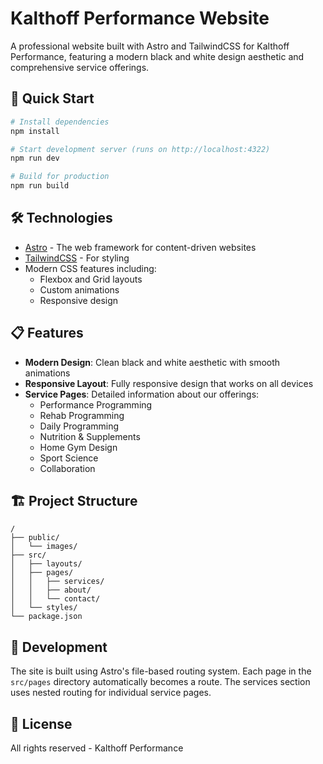# Kalthoff Performance Website

A professional website built with Astro and TailwindCSS for Kalthoff Performance, featuring a modern black and white design aesthetic and comprehensive service offerings.

## 🚀 Quick Start

```bash
# Install dependencies
npm install

# Start development server (runs on http://localhost:4322)
npm run dev

# Build for production
npm run build
```

## 🛠️ Technologies

- [Astro](https://astro.build) - The web framework for content-driven websites
- [TailwindCSS](https://tailwindcss.com) - For styling
- Modern CSS features including:
  - Flexbox and Grid layouts
  - Custom animations
  - Responsive design

## 📋 Features

- **Modern Design**: Clean black and white aesthetic with smooth animations
- **Responsive Layout**: Fully responsive design that works on all devices
- **Service Pages**: Detailed information about our offerings:
  - Performance Programming
  - Rehab Programming
  - Daily Programming
  - Nutrition & Supplements
  - Home Gym Design
  - Sport Science
  - Collaboration

## 🏗️ Project Structure

```
/
├── public/
│   └── images/
├── src/
│   ├── layouts/
│   ├── pages/
│   │   ├── services/
│   │   ├── about/
│   │   └── contact/
│   └── styles/
└── package.json
```

## 🔧 Development

The site is built using Astro's file-based routing system. Each page in the `src/pages` directory automatically becomes a route. The services section uses nested routing for individual service pages.

## 📝 License

All rights reserved - Kalthoff Performance
